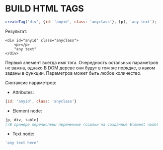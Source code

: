 # BUILD HTML TAGS

```javascript
createTag('div', {id: 'anyid', class: 'anyclass'}, [p], 'any text');
```

Результат:

```
<div id="anyid" class="anyclass">
    <p></p>
    "any text"
</div>
```

Первый элемент всегда имя тэга.
Очередность остальных параметров не важна, однако В DOM дереве они будут в том же порядке, в каком заданы в функции.
Параметров может быть любое количество.

Синтаксис параметров:

* Аttributes:

```javascript
{id: 'anyid', class: 'anyclass'}
```

* Element node:

```javascript
[p, div, table]
//В примере перечислены переменные (ссылки на созданные Element node)
```

* Text node:

```javascript
'any text here'
```